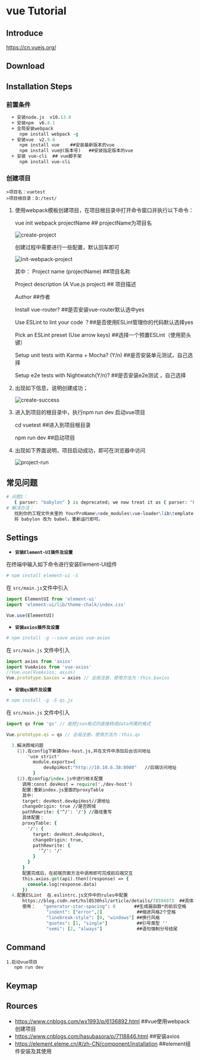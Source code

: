 # vue  Tutorial

## Introduce

https://cn.vuejs.org/
## Download

## Installation Steps

### 前置条件
```tcl
  + 安装node.js  v10.13.0
  + 安装npm  v6.4.1
  + 全局安装webpack  
     npm install webpack -g
  + 安装vue  v2.9.6
     npm install vue    ##安装最新版本的vue
     npm install vue@(版本号)   ##安装指定版本的vue
  + 安装 vue-cli  ## vue脚手架
     npm install vue-cli  
```
 ### 创建项目
    >项目名：vuetest
    >项目根目录：D:/test/
 
   1. 使用webpack模板创建项目，在项目根目录中打开命令窗口并执行以下命令：
   
      vue init webpack projectName         ## projectName为项目名
     
      ![create-project](../image/vue-1.png)
     
      创建过程中需要进行一些配置，默认回车即可
      
      ![init-webpack-project](../image/vue-2.png)
      
      其中：
      Project name (projectName)     ##项目名称
      
      Project description (A Vue.js project) ## 项目描述
      
      Author ##作者
      
      Install vue-router?            ##是否安装vue-router默认选中yes
      
      Use ESLint to lint your code ？##是否使用ESLint管理你的代码默认选择yes
      
      Pick an ESLint preset (Use arrow keys) ##选择一个预置ESLint（使用箭头键）
      
      Setup unit tests with Karma + Mocha? (Y/n) ##是否安装单元测试，自己选择
      
      Setup e2e tests with Nightwatch(Y/n)? ##是否安装e2e测试 ，自己选择
           
   2. 出现如下信息，说明创建成功；
   
      ![create-success](../image/vue-3.png)
     
   3. 进入到项目的根目录中，执行npm run dev 启动vue项目
   
      cd vuetest                            ##进入到项目根目录
     
      npm run dev                           ##启动项目
     
   4. 出现如下界面说明，项目启动成功，即可在浏览器中访问
   
      ![project-run](../image/vue-4.png)

## 常见问题
```tcl
# 问题1：
   { parser: "babylon" } is deprecated; we now treat it as { parser: "babel" }.
# 解决办法：
   找到你的工程文件夹里的 YourProName\node_modules\vue-loader\lib\template-compiler\index.js 文件
   将 babylon 改为 babel，重新运行即可。
```     
## Settings
- **`安装Element-UI插件及设置`**

在终端中输入如下命令进行安装Element-UI组件
```tcl
# npm install element-ui -S
```
在 `src/main.js`文件中引入
```javascript
import ElementUI from 'element-ui'
import 'element-ui/lib/theme-chalk/index.css'

Vue.use(ElementUI)
```
- **`安装axios插件及设置`**
```tcl
# npm install -g --save axios vue-axios 
```
在 `src/main.js` 文件中引入
```javascript
import axios from 'axios'
import VueAxios from 'vue-axios'
//Vue.use(VueAxios, axios)
Vue.prototype.$axios = axios // 全局注册，使用方法为：this.$axios
```
- **`安装qs插件及设置`**
```tcl
# npm install -g -S qs.js
```
在 `src/main.js` 文件中引入
```JavaScript
import qs from 'qs' // 能把json格式的直接转成data所需的格式

Vue.prototype.qs = qs // 全局注册，使用方法为：this.qs
```

```tcl
  3.解决跨域问题
    (1).在config下新建dev-host.js,并在文件中添加后台访问地址
        'use strict'
          module.exports={
              devApiHost:"http://10.10.6.38:8080"   //后端访问地址
          }
    (2).在config/index.js中进行相关配置
      调用:const devHost = require('./dev-host')
      配置:重新index.js里面的proxyTable
      其中:
      target: devHost.devApiHost//源地址
      changeOrigin: true //是否跨域
      pathRewrite: {'^/': '/'} //路径重写
      具体配置：
      proxyTable: {
        '/': {
          target: devHost.devApiHost,
          changeOrigin: true,
          pathRewrite: {
            '^/': '/'
          }
        }
      }
      配置完成后，在前端页面方法中调用即可完成前后端交互
      this.axios.get(api).then((response) => {
        console.log(response.data)
      })
  4.配置ESLint  在.eslintrc.js文件中的rules中配置
      https://blog.csdn.net/hsl0530hsl/article/details/78594973  ##具体配置参考
      使用：   "generator-star-spacing": 0       ##生成器函数*的前后空格
               "indent": ["error",2]             ##缩进风格2个空格
               "linebreak-style": [0, "windows"] ##换行风格
               "quotes": [1, "single"]           ##引号类型 ''
               "semi": [2, "always"]             ##语句强制分号结尾
```
## Command 
    1.启动vue项目
       npm run dev
## Keymap

## Rources
+  https://www.cnblogs.com/wx1993/p/6136892.html             ##vue使用webpack创建项目
+  https://www.cnblogs.com/hasubasora/p/7118846.html         ##安装axios
+  https://element.eleme.cn/#/zh-CN/component/installation   ##element组件安装及其使用


